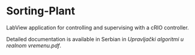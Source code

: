 
# Sorting-Plant
LabView application for controlling and supervising with a cRIO controller.

Detailed documentation is available in Serbian in _Upravljački algoritmi u realnom vremenu.pdf_.
